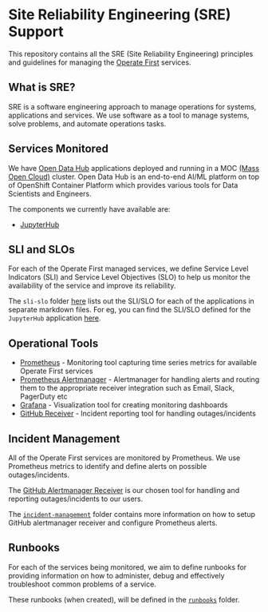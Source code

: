 # Site Reliability Engineering (SRE) Support

This repository contains all the SRE (Site Reliability Engineering) principles and guidelines for managing the [Operate  First](https://operate-first.github.io/operate-first/) services.

## What is SRE?

SRE is a software engineering approach to manage operations for systems, applications and services. We use software as a tool to manage systems, solve problems, and automate operations tasks.

## Services Monitored

We have [Open Data Hub](https://opendatahub.io/) applications deployed and running in a MOC [(Mass Open Cloud)](https://massopen.cloud/) cluster. Open Data Hub is an end-to-end AI/ML platform on top of OpenShift Container Platform which provides various tools for Data Scientists and Engineers.

The components we currently have available are:
* [JupyterHub](https://jupyterhub-opf-jupyterhub.apps.cnv.massopen.cloud/hub/login)

## SLI and SLOs

For each of the Operate First managed services, we define Service Level Indicators (SLI) and Service Level Objectives (SLO) to help us monitor the availability of the service and improve its reliability.

The `sli-slo` folder [here](https://github.com/operate-first/SRE/tree/master/sli-slo) lists out the SLI/SLO for each of the applications in separate markdown files. For eg, you can find the SLI/SLO defined for the `JupyterHub` application [here](https://github.com/operate-first/SRE/blob/master/sli-slo/jupyterhub.md).

## Operational Tools

* [Prometheus](http://prometheus-portal-opf-monitoring.apps.cnv.massopen.cloud/graph) - Monitoring tool capturing time series metrics for available Operate First services
* [Prometheus Alertmanager](https://prometheus.io/docs/alerting/latest/alertmanager/) - Alertmanager for handling alerts and routing them to the appropriate receiver integration such as Email, Slack, PagerDuty etc
* [Grafana](https://grafana-route-opf-monitoring.apps.cnv.massopen.cloud/) - Visualization tool for creating monitoring dashboards
* [GitHub Receiver](https://github.com/m-lab/alertmanager-github-receiver) - Incident reporting tool for handling outages/incidents

## Incident Management

All of the Operate First services are monitored by Prometheus. We use Prometheus metrics to identify and define alerts on possible outages/incidents.

The [GitHub Alertmanager Receiver](https://github.com/m-lab/alertmanager-github-receiver) is our chosen tool for handling and reporting outages/incidents to our users.

The [`incident-management`](https://github.com/operate-first/SRE/tree/master/incident-management) folder contains more information on how to setup GitHub alertmanager receiver and configure Prometheus alerts.

## Runbooks

For each of the services being monitored, we aim to define runbooks for providing information on how to administer, debug and effectively troubleshoot common problems of a service.

These runbooks (when created), will be defined in the [`runbooks`](https://github.com/operate-first/SRE/tree/master/runbooks)
folder.

